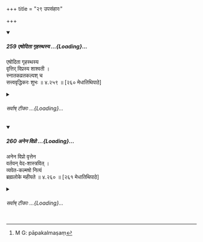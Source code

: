 +++
title = "२९ उपसंहारः"

+++

<div class="js_include" includetitle="true" newlevelforh1="5" unfilled url="/kalpAntaram/smRtiH/manuH/vishvAsa-prastutiH/04/259_eShoditA_gRhasthasya.md">
<details open><summary><h5>259 एषोदिता गृहस्थस्य ...{Loading}...</h5></summary>


एषोदिता गृहस्थस्य  
वृत्तिर् विप्रस्य शाश्वती ।  
स्नातकव्रतकल्पश् च  
सत्त्ववृद्धिकरः शुभः  ॥ ४.२५९ ॥ [२६० मेधातिथिपाठे]  
</details>
</div>
<div class="js_include collapsed" newlevelforh1="6" title="सर्वाष् टीकाः" unfilled url="/kalpAntaram/smRtiH/manuH/sarvASh_TIkAH/04/259_eShoditA_gRhasthasya.md">
<details><summary><h6>सर्वाष् टीकाः ...{Loading}...</h6></summary>
<details><summary>गङ्गानथ-मूलानुवादः</summary>

Thus has been described the eternal course of life of the Brāhmaṇa-Householder, as also the series of observances for the Accomplished Student, which is conducive to the increase of the quality of goodness, and is praiseworthy.—(259)
</details>
<details><summary>मेधातिथिः</summary>

अध्यायार्थोपसंहारः । **एषा वृत्तिर् विप्रस्य** **गृहस्थस्य्**ओक्ता । **शाश्वती** नित्या । अनित्या त्व् आपदि या वक्ष्यते । **विप्र**ग्रहणाद् ब्राह्मणस्यैव **स्नातकव्रतानां कल्पो** विधिः । **सत्वं** नामात्मगुणस् तस्य **वृद्धिकरः** । **शुभः** प्रशस्तः । प्रशंसैषा ॥ ४.२५९ ॥
</details>
<details><summary>गङ्गानथ-भाष्यानुवादः</summary>

This sums up the contents of the whole Discourse:—

“*Thus has been described the eternal course of life of the
Householder*,”—the ‘non-eternal’ one being that which shall be described
in connection with abnormal times.

The addition of the term, ‘*Brāhmaṇa*,’ indicates that the observances
laid down are for the Brāhmaṇa Accomplished Student.

‘*Goodness*’—is a quality of the soul; and it is conducive to the
increase of this quality.

‘*Praiseworthy*’—excellent. All this is mere praise.—(259)
</details>
<details><summary>Bühler</summary>

259	Thus have been declared the means by which a Brahmana householder must always subsist, and the summary of the ordinances for a Snataka, which cause an increase of holiness and are praiseworthy.
</details>
</details>
</div>
<div class="js_include" includetitle="true" newlevelforh1="5" unfilled url="/kalpAntaram/smRtiH/manuH/vishvAsa-prastutiH/04/260_anena_vipro.md">
<details open><summary><h5>260 अनेन विप्रो ...{Loading}...</h5></summary>


अनेन विप्रो वृत्तेन  
वर्तयन् वेद-शास्त्रवित् ।  
व्यपेत-कल्मषो नित्यं  
ब्रह्मलोके महीयते  ॥ ४.२६० ॥ [२६१ मेधातिथिपाठे]  
</details>
</div>
<div class="js_include collapsed" newlevelforh1="6" title="सर्वाष् टीकाः" unfilled url="/kalpAntaram/smRtiH/manuH/sarvASh_TIkAH/04/260_anena_vipro.md">
<details><summary><h6>सर्वाष् टीकाः ...{Loading}...</h6></summary>
<details><summary>गङ्गानथ-मूलानुवादः</summary>

The Brāhmaṇa, learned in the Vedic soriptures, who conducts himself by this course of life, has his sins removed, and remains for ever exalted in the region of Brahman.—(260)
</details>
<details><summary>मेधातिथिः</summary>

सर्वस्यास्य फलकथनम् एतत् । **अनेन विप्रो वर्तयन्** वर्तमानो **वेदशास्त्रविद्** **व्यपेतकल्मषः** प्रतिषेधापराधजं पापं कल्मषं[^३०४] तद्व्यपेतं व्यपनीतं प्रायश्चित्तैः । तेनैतद् उक्तं भवति । विहितकरणात् प्रतिषिद्धस्यानासेवनात् कथंचित् कृतस्य प्रायश्चित्तैर् निष्क्रीतत्वात् । **ब्रह्मलोके महीयते** ब्रह्मलोके स्थानविशेषे महिमानं प्राप्नोति । दर्शनान्तरं ब्रह्मरूपः सम्पद्यत इति सिद्धम् ॥ ४.२६० ॥


[^३०४]:
     M G: pāpakalmaṣaṃ

**इति मानवे धर्मशास्त्रे भृगुप्रोक्तायां संहितायाम् **

**चतुर्थो ऽध्यायः ॥ ४ ॥**

**इति भट्टवीरस्वामिसूनोर् भट्टमेधातिथिविरचिते **

**मनुभाष्ये चतुर्थो ऽध्यायः ॥ ४ ॥**
</details>
<details><summary>गङ्गानथ-भाष्यानुवादः</summary>

This describes the result of all that has gone before.

‘*The Brāhmaṇa, learned in the Vedic scriptures, who conducts himself by
this course of life, has his sins*’—arising from doing what is
forbidden—‘*removed*’—by means of Expiatory Rites. The meaning is that
by doing what is enjoined, and by avoiding what is forbidden, and by
expiating by means of rites those sins that may happen to be
committed,—‘*becomes exalted in the region of Brahman*;— or, according
to another theory, be becomes of the same nature as Brahman—(260)

Thus ends Discourse IV.
</details>
<details><summary>गङ्गानथ-टिप्पन्यः</summary>

*Cf*. 2.244.

This verse is quoted in *Nityācārapradīpa* (p, 42).
</details>
<details><summary>गङ्गानथ-तुल्य-वाक्यानि</summary>

*Gautama* (9.71).—‘The Accomplished Student who maintains this behaviour
saves from sin his parents and relations both above and below himself,
and fails not in attaining the regions of Brahman.’

*Vaśiṣṭha* (8.17).—‘Ever bathing, ever wearing the sacred thread, ever
studying the Veda, avoiding the food of outcasts, approaching his wife
only during the periods, and offering oblations according to law, the
Brāhmaṇa fails not to reach the regions of Brahman.’

*Baudhāyana* (2.4.24).—‘The Brāhmaṇa who every day, during the day and
the night and the twilights offers prayers, becomes purified by Brahman
and becomes Brahman Itself; and following the scriptures, he wins the
regions of Brahman.’



*End of Adhyāya IV*.
</details>
<details><summary>Bühler</summary>

260	A Brahmana who, being learned in the lore of the Vedas, conducts himself in this manner and daily destroys his sins, will be exalted in Brahman's world.
</details>
</details>
</div>
